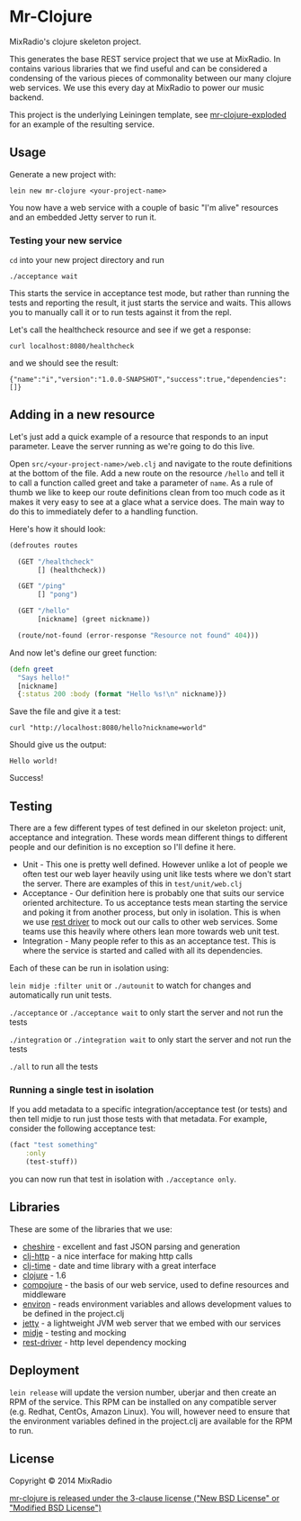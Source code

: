 # Mr-Clojure

MixRadio's clojure skeleton project.

This generates the base REST service project that we use at MixRadio. In contains various libraries that we find useful and can be considered a condensing of the various pieces of commonality between our many clojure web services. We use this every day at MixRadio to power our music backend.

This project is the underlying Leiningen template, see [mr-clojure-exploded](http://github.com/mixradio/mr-clojure-exploded) for an example of the resulting service.

## Usage

Generate a new project with:

`lein new mr-clojure <your-project-name>`

You now have a web service with a couple of basic "I'm alive" resources and an embedded Jetty server to run it.

### Testing your new service

`cd` into your new project directory and run

`./acceptance wait`

This starts the service in acceptance test mode, but rather than running the tests and reporting the result, it just starts the service and waits. This allows you to manually call it or to run tests against it from the repl.

Let's call the healthcheck resource and see if we get a response:

`curl localhost:8080/healthcheck`

and we should see the result:

`{"name":"i","version":"1.0.0-SNAPSHOT","success":true,"dependencies":[]}`

## Adding in a new resource

Let's just add a quick example of a resource that responds to an input parameter. Leave the server running as we're going to do this live.

Open `src/<your-project-name>/web.clj` and navigate to the route definitions at the bottom of the file. Add a new route on the resource `/hello` and tell it to call a function called greet and take a parameter of `name`. As a rule of thumb we like to keep our route definitions clean from too much code as it makes it very easy to see at a glace what a service does. The main way to do this to immediately defer to a handling function.

Here's how it should look:

```clj
(defroutes routes

  (GET "/healthcheck"
       [] (healthcheck))

  (GET "/ping"
       [] "pong")

  (GET "/hello"
       [nickname] (greet nickname))

  (route/not-found (error-response "Resource not found" 404)))
```

And now let's define our greet function:

```clj
(defn greet
  "Says hello!"
  [nickname]
  {:status 200 :body (format "Hello %s!\n" nickname)})
```

Save the file and give it a test:

`curl "http://localhost:8080/hello?nickname=world"`

Should give us the output:

`Hello world!`

Success!

## Testing

There are a few different types of test defined in our skeleton project: unit, acceptance and integration. These words mean different things to different people and our definition is no exception so I'll define it here.
* Unit - This one is pretty well defined. However unlike a lot of people we often test our web layer heavily using unit like tests where we don't start the server. There are examples of this in `test/unit/web.clj`
* Acceptance - Our definition here is probably one that suits our service oriented architecture. To us acceptance tests mean starting the service and poking it from another process, but only in isolation. This is when we use [rest driver](http://github.com/whostolebenfrog/rest-cljer) to mock out our calls to other web services. Some teams use this heavily where others lean more towards web unit test.
* Integration - Many people refer to this as an acceptance test. This is where the service is started and called with all its dependencies.

Each of these can be run in isolation using:

`lein midje :filter unit` or `./autounit` to watch for changes and automatically run unit tests.

`./acceptance` or `./acceptance wait` to only start the server and not run the tests

`./integration` or `./integration wait` to only start the server and not run the tests

`./all` to run all the tests

### Running a single test in isolation
If you add metadata to a specific integration/acceptance test (or tests) and then tell midje to run
just those tests with that metadata. For example, consider the following acceptance test:

```clojure
(fact "test something"
    :only
    (test-stuff))
```
you can now run that test in isolation with `./acceptance only`.

## Libraries

These are some of the libraries that we use:

* [cheshire](https://github.com/dakrone/cheshire) - excellent and fast JSON parsing and generation
* [clj-http](https://github.com/dakrone/clj-http) - a nice interface for making http calls
* [clj-time](https://github.com/clj-time/clj-time) - date and time library with a great interface
* [clojure](http://clojure.org) - 1.6
* [compojure](https://github.com/weavejester/compojure) - the basis of our web service, used to define resources and middleware
* [environ](https://github.com/weavejester/environ) - reads environment variables and allows development values to be defined in the project.clj
* [jetty](http://www.eclipse.org/jetty/) - a lightweight JVM web server that we embed with our services
* [midje](https://github.com/marick/Midje) - testing and mocking
* [rest-driver](https://github.com/whostolebenfrog/rest-cljer) - http level dependency mocking

## Deployment

`lein release` will update the version number, uberjar and then create an RPM of the service. This RPM can be installed on any compatible server (e.g. Redhat, CentOs, Amazon Linux). You will, however need to ensure that the environment variables defined in the project.clj are available for the RPM to run.

## License

Copyright © 2014 MixRadio

[mr-clojure is released under the 3-clause license ("New BSD License" or "Modified BSD License")](https://github.com/mixradio/mr-clojure/blob/master/LICENSE)
